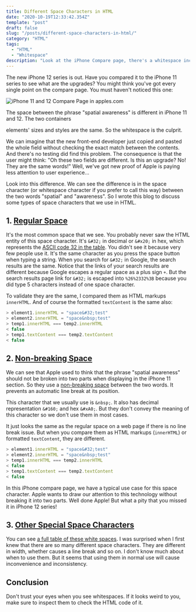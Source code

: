 ```yaml
---
title: Different Space Characters in HTML
date: "2020-10-19T12:33:42.354Z"
template: "post"
draft: false
slug: "/posts/different-space-characters-in-html/"
category: "HTML"
tags:
  - "HTML"
  - "Whitespace"
description: "Look at the iPhone Compare page, there's a whitespace inconsistency bug that's a bit annoying"
---
```

The new iPhone 12 series is out. Have you compared it to the iPhone 11 series to see what are the upgrades? You might think you've got every single point on the compare page. You must haven't noticed this one: 

![iPhone 11 and 12 Compare Page in apples.com](/media/iphone-compare-whitespace-bug.png)

The space between the phrase "spatial awareness" is different in iPhone 11 and 12. The two containers <p> elements' sizes and styles are the same. So the whitespace is the culprit.

We can imagine that the new front-end developer just copied and pasted the whole field without checking the exact match between the contents. And there's no testing did find this problem. The consequence is that the user might think: "Oh these two fields are different. Is this an upgrade? No! They are the same words!" Well, we've got new proof of Apple is paying less attention to user experience...

Look into this difference. We can see the difference is in the space character (or whitespace character if you prefer to call this way) between the two words "spatial" and "awareness". So I wrote this blog to discuss some types of space characters that we use in HTML.

## 1. [Regular Space](https://en.wikipedia.org/wiki/Space_(punctuation))

It's the most common space that we see. You probably never saw the HTML entity of this space character. It's `&#32;` in decimal or `&#x20;` in hex, which represents the [ASCII code 32 in the table](https://www.techonthenet.com/ascii/chart.php). You didn't see it because very few people use it. It's the same character as you press the space button when typing a string. When you search for `&#32;` in Google, the search results are the same. Notice that the links of your search results are different because Google escapes a regular space as a plus sign `+`. But the search results page link for `&#32;` is escaped into `%26%2332%3B` because you did type 5 characters instead of one space character.

To validate they are the same, I compared them as HTML markups `innerHTML`. And of course the formatted `textContent` is the same also:

```js
> element1.innerHTML = "space&#32;test"
> element2.innerHTML = "space&nbsp;test"
> temp1.innerHTML === temp2.innerHTML
< false
> temp1.textContent === temp2.textContent
< false
```

## 2. [Non-breaking Space](https://en.wikipedia.org/wiki/Non-breaking_space)

We can see that Apple used to think that the phrase "spatial awareness" should not be broken into two parts when displaying in the iPhone 11 section. So they use a [non-breaking space](https://en.wikipedia.org/wiki/Non-breaking_space) between the two words. It prevents an automatic line break at its position. 

This character that we usually use is `&nbsp;`. It also has decimal representation `&#160;` and hex `&#xA0;`. But they don't convey the meaning of this character so we don't use them in most cases.

It just looks the same as the regular space on a web page if there is no line break issue. But when you compare them as HTML markups (`innerHTML`) or formatted `textContent`, they are different.

```js
> element1.innerHTML = "space&#32;test"
> element2.innerHTML = "space&nbsp;test"
> temp1.innerHTML === temp2.innerHTML
< false
> temp1.textContent === temp2.textContent
< false
```

In this iPhone compare page, we have a typical use case for this space character. Apple wants to draw our attention to this technology without breaking it into two parts. Well done Apple! But what a pity that you missed it in iPhone 12 series!

## 3. [Other Special Space Characters](https://en.wikipedia.org/wiki/Whitespace_character)

You can see [a full table of these white spaces](https://en.wikipedia.org/wiki/Whitespace_character#Definition_and_ambiguity). I was surprised when I first knew that there are so many different space characters. They are different in width, whether causes a line break and so on. I don't know much about when to use them. But it seems that using them in normal use will cause inconvenience and inconsistency.


## Conclusion

Don't trust your eyes when you see whitespaces. If it looks weird to you, make sure to inspect them to check the HTML code of it.
